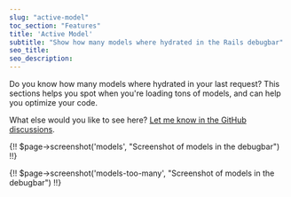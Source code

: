 ```yaml
---
slug: "active-model"
toc_section: "Features"
title: 'Active Model'
subtitle: "Show how many models where hydrated in the Rails debugbar"
seo_title: 
seo_description: 
---
```


Do you know how many models where hydrated in your last request? This sections helps you spot when you're loading tons of models, and can help you optimize your code.

What else would you like to see here? [Let me know in the GitHub discussions](https://github.com/julienbourdeau/debugbar/discussions/categories/ideas).

{!! $page->screenshot('models', "Screenshot of models in the debugbar") !!}

{!! $page->screenshot('models-too-many', "Screenshot of models in the debugbar") !!}

